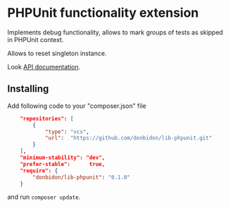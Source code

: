 # PHPUnit functionality extension
Implements debug functionality, allows to mark groups of tests as skipped  in PHPUnit context.

Allows to reset singleton instance.

Look <a href="https://donbidon.github.io/docs/packages/lib-phpunit/" target="_blank">API documentation</a>.

## Installing
Add following code to your "composer.json" file
```json
    "repositories": [
        {
            "type": "vcs",
            "url":  "https://github.com/donbidon/lib-phpunit.git"
        }
    ],
    "minimum-stability": "dev",
    "prefer-stable":      true,
    "require": {
        "donbidon/lib-phpunit": "0.1.0"
    }
```
and run `composer update`.
